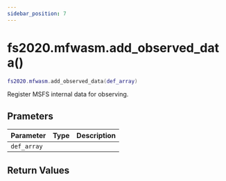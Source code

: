```yaml
---
sidebar_position: 7
---
```


# fs2020.mfwasm.add_observed_data()
```lua
fs2020.mfwasm.add_observed_data(def_array)
```
Register MSFS internal data for observing.


## Prameters
|Parameter|Type|Description|
|-|-|-|
|`def_array`|||


## Return Values
